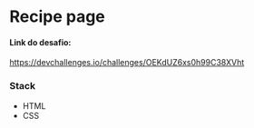 # Recipe page

#### Link do desafio: 
https://devchallenges.io/challenges/OEKdUZ6xs0h99C38XVht

### Stack
- HTML
- CSS